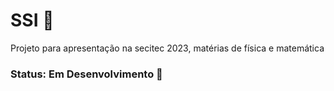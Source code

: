 # SSI 🥇

Projeto para apresentação na secitec 2023, matérias de física e matemática
### Status: Em Desenvolvimento 🥇

